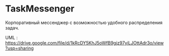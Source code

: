 # TaskMessenger
Корпоративный  мессенджер с возможностью удобного распределения задач.

UML : https://drive.google.com/file/d/1kRcDY5KhJ5oWfB9gjz97yiLJOttAdr3o/view?usp=sharing
